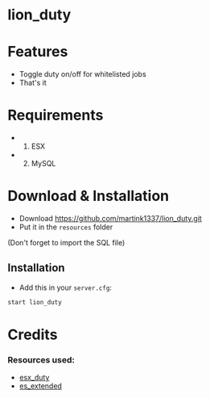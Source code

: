 # lion_duty
 
# Features

- Toggle duty on/off for whitelisted jobs
- That's it

# Requirements
- 1. ESX
- 2. MySQL

# Download & Installation

- Download https://github.com/martink1337/lion_duty.git
- Put it in the `resources` folder 

(Don't forget to import the SQL file)

## Installation	
- Add this in your `server.cfg`:
```bash
start lion_duty
```

# Credits

###  Resources used:
- [esx_duty](https://github.com/qalle-git/esx_duty)
- [es_extended](https://github.com/esx-framework/es_extended)
